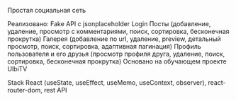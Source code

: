 Простая социальная сеть

Реализовано:
Fake API с jsonplaceholder
Login
Посты (добавление, удаление, просмотр с комментариями, поиск, сортировка, бесконечная прокрутка)
Галерея (добавление по url, удаление, preview, детальный просмотр, поиск, сортировка, адаптивная пагинация)
Профиль пользователя и его друзья (просмотр профиля друга, удаление, поиск, сортировка, бесконечная прокрутка)
Основано на обучающем проекте UlbiTV

Stack React (useState, useEffect, useMemo, useContext, observer), react-router-dom, rest API
